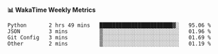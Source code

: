 **:bar_chart: WakaTime Weekly Metrics**

<!--START_SECTION:waka-->

```text
Python       2 hrs 49 mins   ███████████████████████▓░   95.06 %
JSON         3 mins          ▒░░░░░░░░░░░░░░░░░░░░░░░░   01.96 %
Git Config   3 mins          ▒░░░░░░░░░░░░░░░░░░░░░░░░   01.69 %
Other        2 mins          ▒░░░░░░░░░░░░░░░░░░░░░░░░   01.19 %
```

<!--END_SECTION:waka-->
